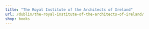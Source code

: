 ```yaml
---
title: "The Royal Institute of the Architects of Ireland"
url: /dublin/the-royal-institute-of-the-architects-of-ireland/
shop: books
---
```

